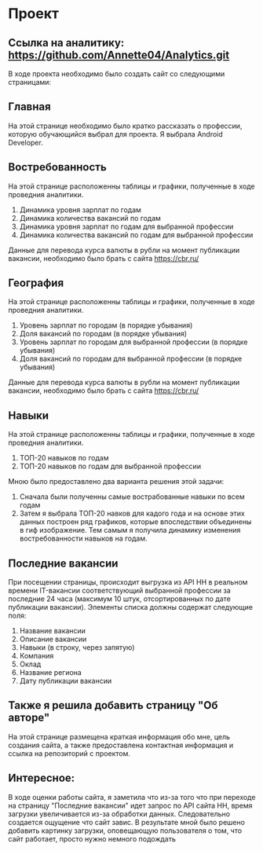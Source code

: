 # Проект
Ссылка на аналитику: https://github.com/Annette04/Analytics.git
-
В ходе проекта необходимо было создать сайт со следующими страницами:
## Главная
На этой странице необходимо было кратко рассказать о профессии, которую обучающийся выбрал для проекта. Я выбрала Android Developer.
## Востребованность 
На этой странице расположенны таблицы и графики, полученные в ходе проведния аналитики. 
1) Динамика уровня зарплат по годам
2) Динамика количества вакансий по годам
3) Динамика уровня зарплат по годам для выбранной профессии
4) Динамика количества вакансий по годам для выбранной профессии
   
Данные для перевода курса валюты в рубли на момент публикации вакансии, необходимо было брать с сайта https://cbr.ru/
## География
На этой странице расположенны таблицы и графики, полученные в ходе проведния аналитики. 
1) Уровень зарплат по городам (в порядке убывания)
2) Доля вакансий по городам (в порядке убывания)
3) Уровень зарплат по городам для выбранной профессии (в порядке убывания)
4) Доля вакансий по городам для выбранной профессии (в порядке убывания)
   
Данные для перевода курса валюты в рубли на момент публикации вакансии, необходимо было брать с сайта https://cbr.ru/
## Навыки
На этой странице расположенны таблицы и графики, полученные в ходе проведния аналитики. 
1) ТОП-20 навыков по годам
2) ТОП-20 навыков по годам для выбранной профессии

Мною было предоставлено два варианта решения этой задачи:
1) Сначала были полученны самые вострабованные навыки по всем годам
2) Затем я выбрала ТОП-20 навков для кадого года и на основе этих данных построен ряд графиков, которые впоследствии объединены в гиф изображение. Тем самым я получила динамику изменения востребованности навыков на годам.
## Последние вакансии
При посещении страницы, происходит выгрузка из API HH в реальном времени IT-вакансии соответствующий выбранной профессии за последние 24 часа (максимум 10 штук, отсортированных по дате публикации вакансии). Элементы списка должны содержат следующие поля:
1) Название вакансии
2) Описание вакансии
3) Навыки (в строку, через запятую)
4) Компания
5) Оклад
6) Название региона
7) Дату публикации вакансии
## Также я решила добавить страницу "Об авторе"
На этой странице размещена краткая информация обо мне, цель создания сайта, а также предоставлена контактная информация и ссылка на репозиторий с проектом.
## Интересное:
В ходе оценки работы сайта, я заметила что из-за того что при переходе на страницу "Последние вакансии" идет запрос по API сайта HH, время загрузки увеличивается из-за обработки данных. Следовательно создается ощущение что сайт завис. В результате мной было решено добавить картинку загрузки, оповещающую пользователя о том, что сайт работает, просто нужно немного подождать
